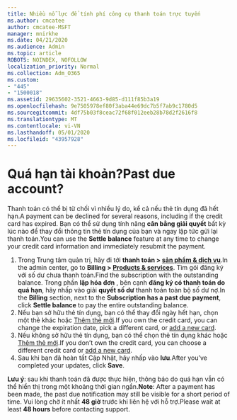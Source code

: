 ```yaml
---
title: Nhiều nỗ lực để tính phí công cụ thanh toán trực tuyến
ms.author: cmcatee
author: cmcatee-MSFT
manager: mnirkhe
ms.date: 04/21/2020
ms.audience: Admin
ms.topic: article
ROBOTS: NOINDEX, NOFOLLOW
localization_priority: Normal
ms.collection: Adm_O365
ms.custom:
- "445"
- "1500018"
ms.assetid: 29635602-3521-4663-9d85-d111f85b3a19
ms.openlocfilehash: 9e7505978ef80f3aba44e69dc7b5f7ab9c1780d5
ms.sourcegitcommit: 4df75b03f8ceac72f68f012eeb28b78d2f2616f8
ms.translationtype: MT
ms.contentlocale: vi-VN
ms.lasthandoff: 05/01/2020
ms.locfileid: "43957928"
---
```

# <a name="past-due-account"></a><span data-ttu-id="2aabb-102">Quá hạn tài khoản?</span><span class="sxs-lookup"><span data-stu-id="2aabb-102">Past due account?</span></span>

<span data-ttu-id="2aabb-103">Thanh toán có thể bị từ chối vì nhiều lý do, kể cả nếu thẻ tín dụng đã hết hạn.</span><span class="sxs-lookup"><span data-stu-id="2aabb-103">A payment can be declined for several reasons, including if the credit card has expired.</span></span> <span data-ttu-id="2aabb-104">Bạn có thể sử dụng tính năng **cân bằng giải quyết** bất kỳ lúc nào để thay đổi thông tin thẻ tín dụng của bạn và ngay lập tức gửi lại thanh toán.</span><span class="sxs-lookup"><span data-stu-id="2aabb-104">You can use the **Settle balance** feature at any time to change your credit card information and immediately resubmit the payment.</span></span>

1. <span data-ttu-id="2aabb-105">Trong Trung tâm quản trị, hãy đi tới **thanh toán > [sản phẩm & dịch vụ](https://go.microsoft.com/fwlink/p/?linkid=842054)**.</span><span class="sxs-lookup"><span data-stu-id="2aabb-105">In the admin center, go to **Billing > [Products & services](https://go.microsoft.com/fwlink/p/?linkid=842054)**.</span></span>
<span data-ttu-id="2aabb-106">Tìm gói đăng ký với số dư chưa thanh toán.</span><span class="sxs-lookup"><span data-stu-id="2aabb-106">Find the subscription with the outstanding balance.</span></span> <span data-ttu-id="2aabb-107">Trong phần **lập hóa đơn** , bên cạnh **đăng ký có thanh toán do quá hạn**, hãy nhấp vào giải **quyết số dư** thanh toán toàn bộ số dư nợ.</span><span class="sxs-lookup"><span data-stu-id="2aabb-107">In the **Billing** section, next to the **Subscription has a past due payment**, click **Settle balance** to pay the entire outstanding balance.</span></span>
2. <span data-ttu-id="2aabb-108">Nếu bạn sở hữu thẻ tín dụng, bạn có thể thay đổi ngày hết hạn, chọn một thẻ khác hoặc [Thêm thẻ mới](https://docs.microsoft.com/microsoft-365/commerce/billing-and-payments/add-update-or-remove-credit-card-or-bank-account?view=o365-worldwide).</span><span class="sxs-lookup"><span data-stu-id="2aabb-108">If you own the credit card, you can change the expiration date, pick a different card, or [add a new card](https://docs.microsoft.com/microsoft-365/commerce/billing-and-payments/add-update-or-remove-credit-card-or-bank-account?view=o365-worldwide).</span></span>
3. <span data-ttu-id="2aabb-109">Nếu không sở hữu thẻ tín dụng, bạn có thể chọn thẻ tín dụng khác hoặc [Thêm thẻ mới](https://docs.microsoft.com/microsoft-365/commerce/billing-and-payments/add-update-or-remove-credit-card-or-bank-account?view=o365-worldwide).</span><span class="sxs-lookup"><span data-stu-id="2aabb-109">If you don’t own the credit card, you can choose a different credit card or [add a new card](https://docs.microsoft.com/microsoft-365/commerce/billing-and-payments/add-update-or-remove-credit-card-or-bank-account?view=o365-worldwide).</span></span>
4. <span data-ttu-id="2aabb-110">Sau khi bạn đã hoàn tất Cập Nhật, hãy nhấp vào **lưu**.</span><span class="sxs-lookup"><span data-stu-id="2aabb-110">After you’ve completed your updates, click **Save**.</span></span>

<span data-ttu-id="2aabb-111">**Lưu ý**: sau khi thanh toán đã được thực hiện, thông báo do quá hạn vẫn có thể hiển thị trong một khoảng thời gian ngắn.</span><span class="sxs-lookup"><span data-stu-id="2aabb-111">**Note**: After a payment has been made, the past due notification may still be visible for a short period of time.</span></span> <span data-ttu-id="2aabb-112">Vui lòng chờ ít nhất **48 giờ** trước khi liên hệ với hỗ trợ.</span><span class="sxs-lookup"><span data-stu-id="2aabb-112">Please wait at least **48 hours** before contacting support.</span></span>
